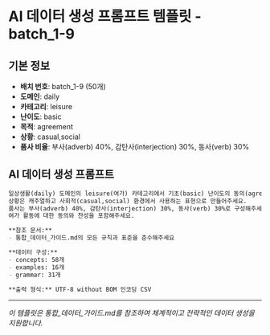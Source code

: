 # AI 데이터 생성 프롬프트 템플릿 - batch_1-9

## 기본 정보
- **배치 번호**: batch_1-9 (50개)
- **도메인**: daily
- **카테고리**: leisure
- **난이도**: basic
- **목적**: agreement
- **상황**: casual,social
- **품사 비율**: 부사(adverb) 40%, 감탄사(interjection) 30%, 동사(verb) 30%

## AI 데이터 생성 프롬프트

```markdown
일상생활(daily) 도메인의 leisure(여가) 카테고리에서 기초(basic) 난이도의 동의(agreement) 목적 데이터를 50개 생성해주세요.
상황은 캐주얼하고 사회적(casual,social) 환경에서 사용하는 표현으로 만들어주세요.
품사는 부사(adverb) 40%, 감탄사(interjection) 30%, 동사(verb) 30%로 구성해주세요.
여가 활동에 대한 동의와 찬성을 포함해주세요.

**참조 문서:**
- 통합_데이터_가이드.md의 모든 규칙과 표준을 준수해주세요

**데이터 구성:**
- concepts: 58개
- examples: 16개  
- grammar: 31개

**출력 형식:** UTF-8 without BOM 인코딩 CSV
```

---

_이 템플릿은 통합_데이터_가이드.md를 참조하여 체계적이고 전략적인 데이터 생성을 지원합니다._